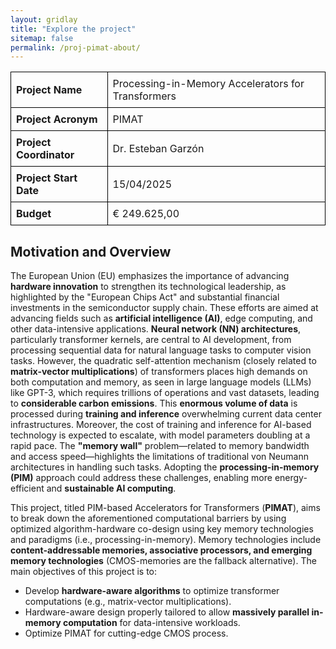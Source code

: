 ```yaml
---
layout: gridlay
title: "Explore the project"
sitemap: false
permalink: /proj-pimat-about/
---
```

 

<table style="width: 100%; border-collapse: collapse; text-align: left;">
	<tr>
        <th style="border: 1px solid black; padding: 8px;">Project Name</th>
        <td style="border: 1px solid black; padding: 8px;">Processing-in-Memory Accelerators for Transformers</td>
    </tr>
    <tr>
        <th style="border: 1px solid black; padding: 8px;">Project Acronym</th>
        <td style="border: 1px solid black; padding: 8px;">PIMAT</td>
    </tr>
    <tr>
        <th style="border: 1px solid black; padding: 8px;">Project Coordinator </th>
        <td style="border: 1px solid black; padding: 8px;">Dr. Esteban Garzón</td>
    </tr>
    <tr>
        <th style="border: 1px solid black; padding: 8px;">Project Start Date</th>
        <td style="border: 1px solid black; padding: 8px;">15/04/2025</td>
    </tr>
    <tr>
        <th style="border: 1px solid black; padding: 8px;">Budget</th>
        <td style="border: 1px solid black; padding: 8px;">€ 249.625,00 </td>
    </tr>
</table>

## Motivation and Overview

The European Union (EU) emphasizes the importance of advancing **hardware innovation** to strengthen its technological leadership, as highlighted by the "European Chips Act" and substantial financial investments in the semiconductor supply chain. These efforts are aimed at advancing fields such as **artificial intelligence (AI)**, edge computing, and other data-intensive applications. **Neural network (NN) architectures**, particularly transformer kernels, are central to AI development, from processing sequential data for natural language tasks to computer vision tasks. However, the quadratic self-attention mechanism (closely related to **matrix-vector multiplications**) of transformers places high demands on both computation and memory, as seen in large language models (LLMs) like GPT-3, which requires trillions of operations and vast datasets, leading to **considerable carbon emissions**. This **enormous volume of data** is processed during **training and inference** overwhelming current data center infrastructures. Moreover, the cost of training and inference for AI-based technology is expected to escalate, with model parameters doubling at a rapid pace. The **"memory wall"** problem—related to memory bandwidth and access speed—highlights the limitations of traditional von Neumann architectures in handling such tasks. Adopting the **processing-in-memory (PIM)** approach could address these challenges, enabling more energy-efficient and **sustainable AI computing**.


This project, titled PIM-based Accelerators for Transformers (**PIMAT**), aims to break down the aforementioned computational barriers by using optimized algorithm-hardware co-design using key memory technologies and paradigms (i.e., processing-in-memory). Memory technologies include **content-addressable memories, associative processors, and emerging memory technologies** (CMOS-memories are the fallback alternative). The main objectives of this project is to:
- Develop **hardware-aware algorithms** to optimize transformer computations (e.g., matrix-vector multiplications).
- Hardware-aware design properly tailored to allow **massively parallel in-memory computation** for data-intensive workloads.
- Optimize PIMAT for cutting-edge CMOS process.